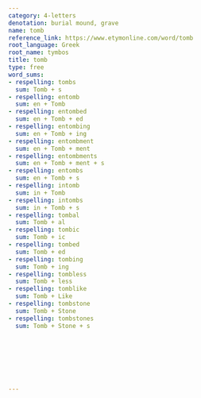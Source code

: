 ```yaml
---
category: 4-letters
denotation: burial mound, grave
name: tomb
reference_link: https://www.etymonline.com/word/tomb
root_language: Greek
root_name: tymbos
title: tomb
type: free
word_sums:
- respelling: tombs
  sum: Tomb + s
- respelling: entomb
  sum: en + Tomb
- respelling: entombed
  sum: en + Tomb + ed
- respelling: entombing
  sum: en + Tomb + ing
- respelling: entombment
  sum: en + Tomb + ment
- respelling: entombments
  sum: en + Tomb + ment + s
- respelling: entombs
  sum: en + Tomb + s
- respelling: intomb
  sum: in + Tomb
- respelling: intombs
  sum: in + Tomb + s   
- respelling: tombal
  sum: Tomb + al
- respelling: tombic
  sum: Tomb + ic
- respelling: tombed
  sum: Tomb + ed
- respelling: tombing
  sum: Tomb + ing
- respelling: tombless
  sum: Tomb + less
- respelling: tomblike
  sum: Tomb + Like
- respelling: tombstone
  sum: Tomb + Stone
- respelling: tombstones
  sum: Tomb + Stone + s








---
```

